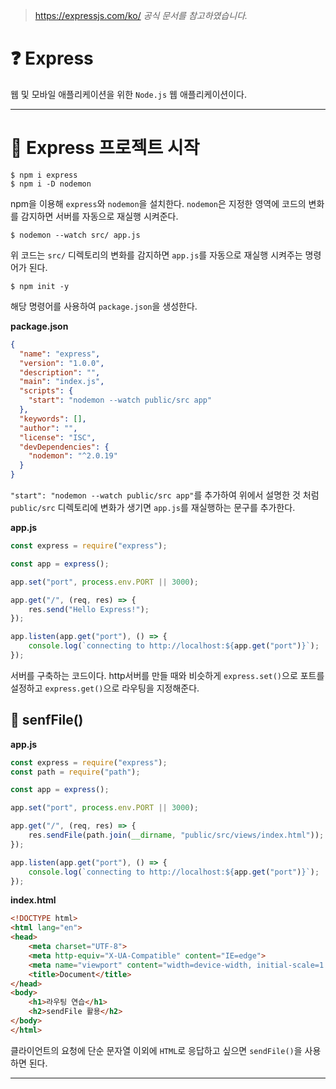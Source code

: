> https://expressjs.com/ko/ _공식 문서를 참고하였습니다._

# ❓ Express
웹 및 모바일 애플리케이션을 위한 `Node.js` 웹 애플리케이션이다.

---
# 🔨 Express 프로젝트 시작
```
$ npm i express
$ npm i -D nodemon
```
npm을 이용해 `express`와 `nodemon`을 설치한다. `nodemon`은 지정한 영역에 코드의 변화를 감지하면 서버를 자동으로 재실행 시켜준다.
```
$ nodemon --watch src/ app.js
```
위 코드는 `src/` 디렉토리의 변화를 감지하면 `app.js`를 자동으로 재실행 시켜주는 명령어가 된다.
```
$ npm init -y
```
해당 명령어를 사용하여 `package.json`을 생성한다.

**package.json**
```json
{
  "name": "express",
  "version": "1.0.0",
  "description": "",
  "main": "index.js",
  "scripts": {
    "start": "nodemon --watch public/src app"
  },
  "keywords": [],
  "author": "",
  "license": "ISC",
  "devDependencies": {
    "nodemon": "^2.0.19"
  }
}

```
`"start": "nodemon --watch public/src app"`를 추가하여 위에서 설명한 것 처럼 `public/src` 디렉토리에 변화가 생기면 `app.js`를 재실행하는 문구를 추가한다.

**app.js**
```js
const express = require("express");

const app = express();

app.set("port", process.env.PORT || 3000);

app.get("/", (req, res) => {
    res.send("Hello Express!");
});

app.listen(app.get("port"), () => {
    console.log(`connecting to http://localhost:${app.get("port")}`);
});
```
서버를 구축하는 코드이다. http서버를 만들 때와 비슷하게 `express.set()`으로 포트를 설정하고 `express.get()`으로 라우팅을 지정해준다.

## 📌 senfFile()
**app.js**
```js
const express = require("express");
const path = require("path");

const app = express();

app.set("port", process.env.PORT || 3000);

app.get("/", (req, res) => {
    res.sendFile(path.join(__dirname, "public/src/views/index.html"));
});

app.listen(app.get("port"), () => {
    console.log(`connecting to http://localhost:${app.get("port")}`);
});
```
**index.html**
```html
<!DOCTYPE html>
<html lang="en">
<head>
    <meta charset="UTF-8">
    <meta http-equiv="X-UA-Compatible" content="IE=edge">
    <meta name="viewport" content="width=device-width, initial-scale=1.0">
    <title>Document</title>
</head>
<body>
    <h1>라우팅 연습</h1>
    <h2>sendFile 활용</h2>
</body>
</html>
```
클라이언트의 요청에 단순 문자열 이외에 `HTML`로 응답하고 싶으면 `sendFile()`을 사용하면 된다.

---